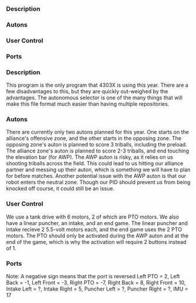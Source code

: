 ### Description
### Autons
### User Control
### Ports 

### Description
This program is the only program that 4303X is using this year. There are a few disadvantages to this, but they are quickly out-weighed by the advantages. The autonomous selector is one of the many things that will make this file format much easier than having multiple repositories.

### Autons
There are currently only two autons planned for this year. One starts on the alliance's offensive zone, and the other starts in the opposing zone. The opposing zone's auton is planned to score 3 triballs, including the preload. The alliance zone's auton is planned to score 2-3 triballs, and end touching the elevation bar (for AWP). The AWP auton is risky, as it relies on us shooting triballs across the field. This could lead to us hitting our alliance partner and messing up their auton, which is something we will have to plan for before matches. Another potential issue with the AWP auton is that our robot enters the neutral zone. Though our PID should prevent us from being knocked off course, it could still be an issue.

### User Control
We use a tank drive with 6 motors, 2 of which are PTO motors. We also have a linear puncher, an intake, and an end game. The linear puncher and intake recieve 2 5.5-volt motors each, and the end game uses the 2 PTO motors. The PTO should only be activated during the AWP auton and at the end of the game, which is why the activation will require 2 buttons instead of 1. 

### Ports
Note: A negative sign means that the port is reversed
Left PTO = 2,
Left Back = -1,
Left Front = -3,
Right PTO = -7,
Right Back = 8,
Right Front = 10,
Intake Left = ?,
Intake Right = 5,
Puncher Left = ?,
Puncher Right = ?,
IMU = 17